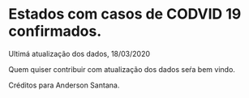 # Estados com casos de CODVID 19 confirmados. 

 Ultimá atualização dos dados, 18/03/2020

 Quem quiser contribuir com atualização dos dados seŕa bem vindo.

 Créditos para Anderson Santana.
